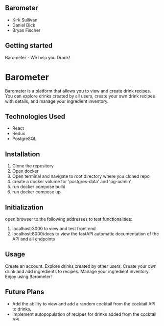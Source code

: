 ## Barometer
- Kirk Sullivan
- Daniel Dick
- Bryan Fischer

## Getting started

Barometer - We help you Drank!

# Barometer

Barometer is a platform that allows you to view and create drink recipes. You can explore drinks created by all users, create your own drink recipes with details, and manage your ingredient inventory.

## Technologies Used

- React
- Redux
- PostgreSQL


## Installation

1. Clone the repository
2. Open docker
3. Open terminal and navigate to root directory where you cloned repo
4. create a docker volume for 'postgres-data' and 'pg-admin'
5. run docker compose build
6. run docker compose up

## Initialization

open browser to the following addresses to test functionalities:
1. localhost:3000 to view and test front end
2. localhost:8000/docs to view the fastAPI automatic documentation of the API and all endpoints

## Usage

Create an account.
Explore drinks created by other users.
Create your own drink and add ingredients to recipes.
Manage your ingredient inventory.
Enjoy using Barometer!

## Future Plans

- Add the ability to view and add a random cocktail from the cocktail API to drinks.
- Implement autopopulation of recipes for drinks added from the cocktail API.
